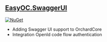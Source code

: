 ﻿## [EasyOC.SwaggerUI](src/Modules/EasyOC.SwaggerUI)
[![NuGet](https://img.shields.io/nuget/v/EasyOC.SwaggerUI.svg)](https://www.nuget.org/packages/EasyOC.SwaggerUI)

- Adding Swagger UI support to OrchardCore
- Integration OpenId code flow authentication
